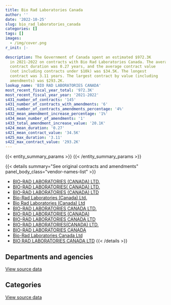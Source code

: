 ```yaml
---
title: Bio Rad Laboratories Canada
author: ''
date: '2022-10-25'
slug: bio_rad_laboratories_canada
categories: []
tags: []
images:
  - /img/cover.png
r_init: |-
  
description: The Government of Canada spent an estimated $972.3K
  in 2021-2022 on contracts with Bio Rad Laboratories Canada. The average
  contract duration was 0.27 years, and the average contract value
  (not including contracts under $10k) was $34.5K. The longest
  contract was 3.11 years. The largest contract by value (including
  amendments) was $293.2K.
lookup_name: 'BIO RAD LABORATORIES CANADA'
most_recent_fiscal_year_total: '972.3K'
most_recent_fiscal_year_year: '2021-2022'
s431_number_of_contracts: '145'
s431_number_of_contracts_with_amendments: '6'
s431_number_of_contracts_amendments_percentage: '4%'
s432_mean_amendment_increase_percentage: '1%'
s434_mean_number_of_amendments: '1'
s433_total_amendment_increase_value: '20.1K'
s424_mean_duration: '0.27'
s421_mean_contract_value: '34.5K'
s425_max_duration: '3.11'
s422_max_contract_value: '293.2K'
---
```


<script src="/rmarkdown-libs/htmlwidgets/htmlwidgets.js"></script>
<link href="/rmarkdown-libs/datatables-css/datatables-crosstalk.css" rel="stylesheet" />
<script src="/rmarkdown-libs/datatables-binding/datatables.js"></script>
<script src="/rmarkdown-libs/jquery/jquery-3.6.0.min.js"></script>
<link href="/rmarkdown-libs/dt-core-bootstrap/css/dataTables.bootstrap.min.css" rel="stylesheet" />
<link href="/rmarkdown-libs/dt-core-bootstrap/css/dataTables.bootstrap.extra.css" rel="stylesheet" />
<script src="/rmarkdown-libs/dt-core-bootstrap/js/jquery.dataTables.min.js"></script>
<script src="/rmarkdown-libs/dt-core-bootstrap/js/dataTables.bootstrap.min.js"></script>
<link href="/rmarkdown-libs/crosstalk/css/crosstalk.min.css" rel="stylesheet" />
<script src="/rmarkdown-libs/crosstalk/js/crosstalk.min.js"></script>
<script src="/rmarkdown-libs/htmlwidgets/htmlwidgets.js"></script>
<link href="/rmarkdown-libs/datatables-css/datatables-crosstalk.css" rel="stylesheet" />
<script src="/rmarkdown-libs/datatables-binding/datatables.js"></script>
<script src="/rmarkdown-libs/jquery/jquery-3.6.0.min.js"></script>
<link href="/rmarkdown-libs/dt-core-bootstrap/css/dataTables.bootstrap.min.css" rel="stylesheet" />
<link href="/rmarkdown-libs/dt-core-bootstrap/css/dataTables.bootstrap.extra.css" rel="stylesheet" />
<script src="/rmarkdown-libs/dt-core-bootstrap/js/jquery.dataTables.min.js"></script>
<script src="/rmarkdown-libs/dt-core-bootstrap/js/dataTables.bootstrap.min.js"></script>
<link href="/rmarkdown-libs/crosstalk/css/crosstalk.min.css" rel="stylesheet" />
<script src="/rmarkdown-libs/crosstalk/js/crosstalk.min.js"></script>

{{< entity_summary_params >}}
{{< /entity_summary_params >}}

{{< details summary="See original contracts and amendments" panel_body_class="vendor-names-list" >}}
- [BIO-RAD LABORATORIES (CANADA) LTD.](https://search.open.canada.ca/en/ct/?sort=contract_value_f%20desc&page=1&search_text=%22BIO-RAD%20LABORATORIES%20%28CANADA%29%20LTD.%22)
- [BIO-RAD LABORATORIES( CANADA) LTD.](https://search.open.canada.ca/en/ct/?sort=contract_value_f%20desc&page=1&search_text=%22BIO-RAD%20LABORATORIES%28%20CANADA%29%20LTD.%22)
- [BIO-RAD LABORATORIES (CANADA) LTD](https://search.open.canada.ca/en/ct/?sort=contract_value_f%20desc&page=1&search_text=%22BIO-RAD%20LABORATORIES%20%28CANADA%29%20LTD%22)
- [Bio-Rad Laboratories (Canada) Ltd.](https://search.open.canada.ca/en/ct/?sort=contract_value_f%20desc&page=1&search_text=%22Bio-Rad%20Laboratories%20%28Canada%29%20Ltd.%22)
- [Bio Rad Laboratories (Canada) Ltd](https://search.open.canada.ca/en/ct/?sort=contract_value_f%20desc&page=1&search_text=%22Bio%20Rad%20Laboratories%20%28Canada%29%20Ltd%22)
- [BIO-RAD LABORATORIES CANADA LTD.](https://search.open.canada.ca/en/ct/?sort=contract_value_f%20desc&page=1&search_text=%22BIO-RAD%20LABORATORIES%20CANADA%20LTD.%22)
- [BIO-RAD LABORATORIES (CANADA)](https://search.open.canada.ca/en/ct/?sort=contract_value_f%20desc&page=1&search_text=%22BIO-RAD%20LABORATORIES%20%28CANADA%29%22)
- [BIO-RAD LABORATORIES CANADA LTD](https://search.open.canada.ca/en/ct/?sort=contract_value_f%20desc&page=1&search_text=%22BIO-RAD%20LABORATORIES%20CANADA%20LTD%22)
- [BIO-RAD LABORATORIES(CANADA) LTD.](https://search.open.canada.ca/en/ct/?sort=contract_value_f%20desc&page=1&search_text=%22BIO-RAD%20LABORATORIES%28CANADA%29%20LTD.%22)
- [BIO-RAD LABORATORIES CANADA](https://search.open.canada.ca/en/ct/?sort=contract_value_f%20desc&page=1&search_text=%22BIO-RAD%20LABORATORIES%20CANADA%22)
- [Bio-Rad Laboratories Canada Ltd](https://search.open.canada.ca/en/ct/?sort=contract_value_f%20desc&page=1&search_text=%22Bio-Rad%20Laboratories%20Canada%20Ltd%22)
- [BIO RAD LABORATORIES CANADA LTD](https://search.open.canada.ca/en/ct/?sort=contract_value_f%20desc&page=1&search_text=%22BIO%20RAD%20LABORATORIES%20CANADA%20LTD%22)
{{< /details >}}

## Departments and agencies

<div id="htmlwidget-1" style="width:100%;height:auto;" class="datatables html-widget"></div>
<script type="application/json" data-for="htmlwidget-1">{"x":{"style":"bootstrap","filter":"none","vertical":false,"data":[["<a href=\"/departments/aafc-aac/\">Agriculture and Agri-Food Canada<\/a>","<a href=\"/departments/cfia-acia/\">Canadian Food Inspection Agency<\/a>","<a href=\"/departments/cgc-ccg/\">Canadian Grain Commission<\/a>","<a href=\"/departments/dfo-mpo/\">Fisheries and Oceans Canada<\/a>","<a href=\"/departments/dnd-mdn/\">National Defence<\/a>","<a href=\"/departments/ec/\">Environment and Climate Change Canada<\/a>","<a href=\"/departments/nrc-cnrc/\">National Research Council Canada<\/a>","<a href=\"/departments/nrcan-rncan/\">Natural Resources Canada<\/a>","<a href=\"/departments/phac-aspc/\">Public Health Agency of Canada<\/a>"],[685393.03,307534.53,null,46149.04,null,null,22821.48,null,54590.15],[445398.42,270194.02,null,104897.13,17107.86,null,22006.2,null,15078.91],[85640.65,192428.53,11165.7,45295.04,null,null,null,11498.85,null],[234584.28,523836.86,null,null,null,135148.28,78699.82,null,null]],"container":"<table class=\"table table-striped table-hover row-border order-column display\">\n  <thead>\n    <tr>\n      <th>Department<\/th>\n      <th>2018-2019<\/th>\n      <th>2019-2020<\/th>\n      <th>2020-2021<\/th>\n      <th>2021-2022<\/th>\n    <\/tr>\n  <\/thead>\n<\/table>","options":{"order":[[4,"desc"]],"pageLength":10,"autoWidth":true,"columnDefs":[{"targets":1,"render":"function(data, type, row, meta) {\n    return type !== 'display' ? data : DTWidget.formatCurrency(data, \"$\", 2, 3, \",\", \".\", true, null);\n  }"},{"targets":2,"render":"function(data, type, row, meta) {\n    return type !== 'display' ? data : DTWidget.formatCurrency(data, \"$\", 2, 3, \",\", \".\", true, null);\n  }"},{"targets":3,"render":"function(data, type, row, meta) {\n    return type !== 'display' ? data : DTWidget.formatCurrency(data, \"$\", 2, 3, \",\", \".\", true, null);\n  }"},{"targets":4,"render":"function(data, type, row, meta) {\n    return type !== 'display' ? data : DTWidget.formatCurrency(data, \"$\", 2, 3, \",\", \".\", true, null);\n  }"},{"width":"16%","targets":[1,2,3,4]},{"className":"dt-right","targets":[1,2,3,4]}],"orderClasses":false}},"evals":["options.columnDefs.0.render","options.columnDefs.1.render","options.columnDefs.2.render","options.columnDefs.3.render"],"jsHooks":[]}</script>
<p class="text-right">
<a href="https://github.com/GoC-Spending/contracts-data/tree/main/data/out/vendors/bio_rad_laboratories_canada/summary_by_fiscal_year_by_department.csv" class="source-data-link btn btn-link">View source data</a>
</p>

## Categories

<div id="htmlwidget-2" style="width:100%;height:auto;" class="datatables html-widget"></div>
<script type="application/json" data-for="htmlwidget-2">{"x":{"style":"bootstrap","filter":"none","vertical":false,"data":[["<a href=\"/categories/facilities_and_construction/\">Facilities and construction<\/a>","<a href=\"/categories/industrial_products_and_services/\">Industrial products and services<\/a>"],[9477.02,1107011.22],[44191.72,830490.82],[25679.14,320349.63],[17126.24,955142.99]],"container":"<table class=\"table table-striped table-hover row-border order-column display\">\n  <thead>\n    <tr>\n      <th>Category<\/th>\n      <th>2018-2019<\/th>\n      <th>2019-2020<\/th>\n      <th>2020-2021<\/th>\n      <th>2021-2022<\/th>\n    <\/tr>\n  <\/thead>\n<\/table>","options":{"order":[[4,"desc"]],"dom":"t","pageLength":30,"autoWidth":true,"columnDefs":[{"targets":1,"render":"function(data, type, row, meta) {\n    return type !== 'display' ? data : DTWidget.formatCurrency(data, \"$\", 2, 3, \",\", \".\", true, null);\n  }"},{"targets":2,"render":"function(data, type, row, meta) {\n    return type !== 'display' ? data : DTWidget.formatCurrency(data, \"$\", 2, 3, \",\", \".\", true, null);\n  }"},{"targets":3,"render":"function(data, type, row, meta) {\n    return type !== 'display' ? data : DTWidget.formatCurrency(data, \"$\", 2, 3, \",\", \".\", true, null);\n  }"},{"targets":4,"render":"function(data, type, row, meta) {\n    return type !== 'display' ? data : DTWidget.formatCurrency(data, \"$\", 2, 3, \",\", \".\", true, null);\n  }"},{"width":"16%","targets":[1,2,3,4]},{"className":"dt-right","targets":[1,2,3,4]}],"orderClasses":false,"lengthMenu":[10,25,30,50,100]}},"evals":["options.columnDefs.0.render","options.columnDefs.1.render","options.columnDefs.2.render","options.columnDefs.3.render"],"jsHooks":[]}</script>
<p class="text-right">
<a href="https://github.com/GoC-Spending/contracts-data/tree/main/data/out/vendors/bio_rad_laboratories_canada/summary_by_fiscal_year_by_category.csv" class="source-data-link btn btn-link">View source data</a>
</p>
